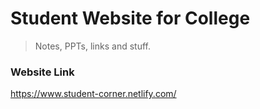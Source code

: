 # Student Website for College

> Notes, PPTs, links and stuff.



### Website Link
https://www.student-corner.netlify.com/
